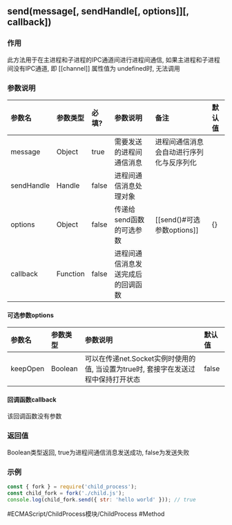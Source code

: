 ## send(message\[, sendHandle\[, options\]\]\[, callback\])

### 作用
此方法用于在主进程和子进程的IPC通道间进行进程间通信, 如果主进程和子进程间没有IPC通道, 即 [[channel]] 属性值为 undefined时, 无法调用

### 参数说明
|参数名|参数类型|必填?|参数说明|备注|默认值|
|:-|:-|:-|:-|:-|:-|
|message|Object|true|需要发送的进程间通信消息|进程间通信消息会自动进行序列化与反序列化||
|sendHandle|Handle|false|进程间通信消息处理对象|||
|options|Object|false|传递给send函数的可选参数|[[send()#可选参数options]]|{}|
|callback|Function|false|进程间通信消息发送完成后的回调函数|||

#### 可选参数options
|参数名|参数类型|参数说明|默认值|
|:-|:-|:-|:-|
|keepOpen|Boolean|可以在传递net.Socket实例时使用的值, 当设置为true时, 套接字在发送过程中保持打开状态|false|

#### 回调函数callback
该回调函数没有参数

### 返回值
Boolean类型返回, true为进程间通信消息发送成功, false为发送失败

### 示例
```javascript
const { fork } = require('child_process');
const child_fork = fork('./child.js');
console.log(child_fork.send({ str: 'hello world' })); // true
```

#ECMAScript/ChildProcess模块/ChildProcess #Method 